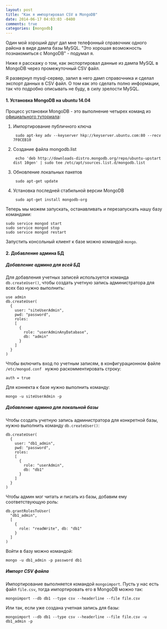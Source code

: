 ```yaml
---
layout: post
title: "Как я импортировал CSV в MongoDB"
date: 2014-06-17 04:03:03 -0400
comments: true
categories: [mongodb]
---
```


Один мой хороший друг дал мне телефонный справочник одного района в виде дампа базы MySQL. "Это хорошая возможность познакомиться с MongoDB" - подумал я. 

Ниже я расскажу о том, как экспортировал данные из дампа MySQL в MongoDB через промежуточный CSV файл.

<!-- more -->

Я развернул mysql-сервер, залил в него дамп справочника и сделал экспорт данных в CSV файл. О том как это сделать полно информации, так что подробно описывать не буду, в силу зрелости MySQL.

#### 1. Установка MongoDB на ubuntu 14.04

Процесс установки MongoDB - это выполнение четырех команд из [официального туториала](http://docs.mongodb.org/manual/tutorial/install-mongodb-on-ubuntu/):


1. Импортирование публичного ключа

        sudo apt-key adv --keyserver hkp://keyserver.ubuntu.com:80 --recv 7F0CEB10
        
2. Создание файла mongodb.list

        echo 'deb http://downloads-distro.mongodb.org/repo/ubuntu-upstart dist 10gen' | sudo tee /etc/apt/sources.list.d/mongodb.list

3. Обновление локальных пакетов

        sudo apt-get update
        
4. Установка последней стабильной версии MongoDB

        sudo apt-get install mongodb-org
        
Теперь мы можем запускать, останавливать и перезапускать нашу базу командами:

    sudo service mongod start
    sudo service mongod stop
    sudo service mongod restart
    
Запустить консольный клиент к базе можно командой `mongo`.
    
#### 2. Добавление админа БД

##### Добавление админа для всей БД

Для добавления учетных записей используется команда `db.createUser()`, чтобы создать учетную запись администратора для всех баз нужно выполнить:

    use admin
    db.createUser(
      {
        user: "siteUserAdmin",
        pwd: "password",
        roles:
        [
          {
            role: "userAdminAnyDatabase",
            db: "admin"
          }
        ]
      }
    )
    
Чтобы включить вход по учетным записям, в конфигурационном файле `/etc/mongod.conf ` нужно раскомментировать строку:

    auth = true
    
Для коннекта к базе нужно выполнить команду:

    mongo -u siteUserAdmin -p

##### Добавление админа для локальной базы

Чтобы создать учетную запись администратора для конкретной базы, нужно выполнить команду `db.createUser()`:

    db.createUser(
      {
        user: "db1_admin",
        pwd: "password",
        roles:
        [
          {
            role: "userAdmin",
            db: "db1"
          }
        ]
      }
    )
    
Чтобы админ мог читать и писать из базы, добавим ему соответствующую роль:
    
    db.grantRolesToUser(
      "db1_admin",
      [
        {
          role: "readWrite", db: "db1"
        }
      ]
    )

Войти в базу можно командой:
    
    mongo -u db1_admin -p password db1
    
##### Импорт CSV файла

Импортирование выполняется командой `mongoimport`. Пусть у нас есть файл `file.csv`, тогда импортировать его в MongoDB можно так:

    mongoimport --db db1 --type csv --headerline --file file.csv 

Или так, если уже создана учетная запись для базы:

    mongoimport --db db1 --type csv --headerline --file file.csv -u db1_admin -p
